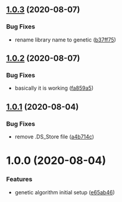 ## [1.0.3](https://github.com/jeantimex/genetic-algorithm/compare/v1.0.2...v1.0.3) (2020-08-07)


### Bug Fixes

* rename library name to genetic ([b37ff75](https://github.com/jeantimex/genetic-algorithm/commit/b37ff7502f6a098dbd61e50b91bfcae97e8a5ddf))

## [1.0.2](https://github.com/jeantimex/genetic-algorithm/compare/v1.0.1...v1.0.2) (2020-08-07)


### Bug Fixes

* basically it is working ([fa859a5](https://github.com/jeantimex/genetic-algorithm/commit/fa859a53f65b94333af171b73738b88d7d1de81f))

## [1.0.1](https://github.com/jeantimex/genetic-algorithm/compare/v1.0.0...v1.0.1) (2020-08-04)


### Bug Fixes

* remove .DS_Store file ([a4b714c](https://github.com/jeantimex/genetic-algorithm/commit/a4b714cef13c41855c010116f2b23979b3317850))

# 1.0.0 (2020-08-04)


### Features

* genetic algorithm initial setup ([e65ab46](https://github.com/jeantimex/genetic-algorithm/commit/e65ab462ab4801ab0ce44c2170be9545b129d23a))
